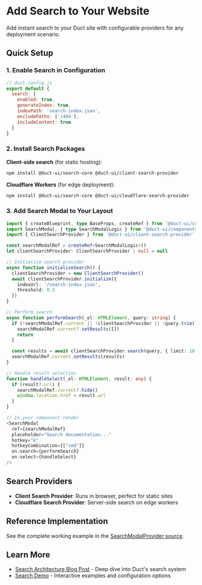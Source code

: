 # Add Search to Your Website

Add instant search to your Duct site with configurable providers for any deployment scenario.

## Quick Setup

### 1. Enable Search in Configuration

```javascript
// duct.config.js
export default {
  search: {
    enabled: true,
    generateIndex: true,
    indexPath: 'search-index.json',
    excludePaths: ['/404'],
    includeContent: true
  }
}
```

### 2. Install Search Packages

**Client-side search** (for static hosting):

```bash
npm install @duct-ui/search-core @duct-ui/client-search-provider
```

**Cloudflare Workers** (for edge deployment):

```bash
npm install @duct-ui/search-core @duct-ui/cloudflare-search-provider
```

### 3. Add Search Modal to Your Layout

```typescript
import { createBlueprint, type BaseProps, createRef } from '@duct-ui/core'
import SearchModal, { type SearchModalLogic } from '@duct-ui/components/search/search-modal'
import { ClientSearchProvider } from '@duct-ui/client-search-provider'

const searchModalRef = createRef<SearchModalLogic>()
let clientSearchProvider: ClientSearchProvider | null = null

// Initialize search provider
async function initializeSearch() {
  clientSearchProvider = new ClientSearchProvider()
  await clientSearchProvider.initialize({
    indexUrl: '/search-index.json',
    threshold: 0.3
  })
}

// Perform search
async function performSearch(_el: HTMLElement, query: string) {
  if (!searchModalRef.current || !clientSearchProvider || !query.trim()) {
    searchModalRef.current?.setResults([])
    return
  }

  const results = await clientSearchProvider.search(query, { limit: 10 })
  searchModalRef.current.setResults(results)
}

// Handle result selection
function handleSelect(_el: HTMLElement, result: any) {
  if (result?.url) {
    searchModalRef.current?.hide()
    window.location.href = result.url
  }
}

// In your component render
<SearchModal
  ref={searchModalRef}
  placeholder="Search documentation..."
  hotkey="k"
  hotkeyCombination={["cmd"]}
  on:search={performSearch}
  on:select={handleSelect}
/>
```

## Search Providers

- **Client Search Provider**: Runs in browser, perfect for static sites
- **Cloudflare Search Provider**: Server-side search on edge workers

## Reference Implementation

See the complete working example in the [SearchModalProvider source](https://github.com/navilan/duct-ui/blob/main/packages/demo/src/components/SearchModalProvider.tsx).

## Learn More

- [Search Architecture Blog Post](/blog/2025/08/search-in-duct) - Deep dive into Duct's search system
- [Search Demo](/demos/search) - Interactive examples and configuration options